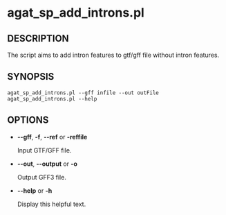 # agat\_sp\_add\_introns.pl

## DESCRIPTION

The script aims to add intron features to gtf/gff file without intron features.

## SYNOPSIS

```
agat_sp_add_introns.pl --gff infile --out outFile
agat_sp_add_introns.pl --help
```

## OPTIONS

- **--gff**, **-f**, **--ref** or **-reffile**

    Input GTF/GFF file.

- **--out**, **--output** or **-o**

    Output GFF3 file.

- **--help** or **-h**

    Display this helpful text.

